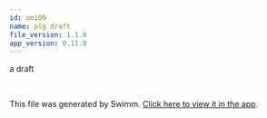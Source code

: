 ```yaml
---
id: om109
name: plg draft
file_version: 1.1.0
app_version: 0.11.0
---
```


a draft

<br/>

This file was generated by Swimm. [Click here to view it in the app](https://swimm-web-app.web.app/repos/Z2l0aHViJTNBJTNBdGVzdC1naXRodWItYXBwJTNBJTNBc3dpbW1pbw==/docs/om109).